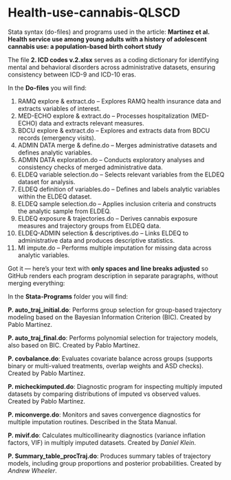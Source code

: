 # Health-use-cannabis-QLSCD

Stata syntax (do-files) and programs used in the article:
**Martinez et al. Health service use among young adults with a history of adolescent cannabis use: a population-based birth cohort study**

The file **2. ICD codes v.2.xlsx** serves as a coding dictionary for identifying mental and behavioral disorders across administrative datasets, ensuring consistency between ICD-9 and ICD-10 eras.

In the **Do-files** you will find:
1. RAMQ explore & extract.do – Explores RAMQ health insurance data and extracts variables of interest.
2. MED-ECHO explore & extract.do – Processes hospitalization (MED-ECHO) data and extracts relevant measures.
3. BDCU explore & extract.do – Explores and extracts data from BDCU records (emergency visits).
4. ADMIN DATA merge & define.do – Merges administrative datasets and defines analytic variables.
5. ADMIN DATA exploration.do – Conducts exploratory analyses and consistency checks of merged administrative data.
6. ELDEQ variable selection.do – Selects relevant variables from the ELDEQ dataset for analysis.
7. ELDEQ definition of variables.do – Defines and labels analytic variables within the ELDEQ dataset.
8. ELDEQ sample selection.do – Applies inclusion criteria and constructs the analytic sample from ELDEQ.
9. ELDEQ exposure & trajectories.do – Derives cannabis exposure measures and trajectory groups from ELDEQ data.
10. ELDEQ-ADMIN selection & descriptives.do – Links ELDEQ to administrative data and produces descriptive statistics.
11. MI impute.do – Performs multiple imputation for missing data across analytic variables.

Got it — here’s your text with **only spaces and line breaks adjusted** so GitHub renders each program description in separate paragraphs, without merging everything:

In the **Stata-Programs** folder you will find:

**P. auto\_traj\_initial.do**:
Performs group selection for group-based trajectory modeling based on the Bayesian Information Criterion (BIC). Created by Pablo Martínez.

**P. auto\_traj\_final.do**:
Performs polynomial selection for trajectory models, also based on BIC. Created by Pablo Martínez.

**P. covbalance.do**:
Evaluates covariate balance across groups (supports binary or multi-valued treatments, overlap weights and ASD checks). Created by Pablo Martínez.

**P. micheckimputed.do**:
Diagnostic program for inspecting multiply imputed datasets by comparing distributions of imputed vs observed values. Created by Pablo Martínez.

**P. miconverge.do**:
Monitors and saves convergence diagnostics for multiple imputation routines. Described in the Stata Manual.

**P. mivif.do**:
Calculates multicollinearity diagnostics (variance inflation factors, VIF) in multiply imputed datasets. Created by *Daniel Klein*.

**P. Summary\_table\_procTraj.do**:
Produces summary tables of trajectory models, including group proportions and posterior probabilities. Created by *Andrew Wheeler*.
